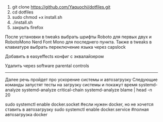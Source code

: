 1) git clone https://github.com/Yaquochi/dotfiles.git
2) cd dotfiles
3) sudo chmod +x install.sh
4) ./install.sh
5) закрыть firefox

После установки в tweaks выбрать шрифты Roboto для первых двух и RobotoMono Nerd Font Mono для последнего пункта. Также в tweaks в клавиатуре выбрать переключение языка через capslock

Добавить в easyeffects конфиг с эквалайзером

Удалить через software parental controls

--------------------------------------------

Далее речь пройдет про ускорение системы и автозагрузку
Следующие команды запустят тесты на загрузку системы и покажут время
systemd-analyze
systemd-analyze critical-chain
systemd-analyze blame | head -n 20







sudo systemctl enable docker.socket #если нужен docker, но не хочется ставить в автозагрузку
sudo systemctl enable docker.service #полная автозагрузка docker
